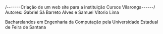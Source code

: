 ﻿/-------Criação de um web site para a instituição Cursos Vilaronga------/
Autores: Gabriel Sá Barreto Alves e Samuel Vitorio Lima

Bacharelandos em Engenharia da Computação pela Universidade Estadual de Feira de Santana

